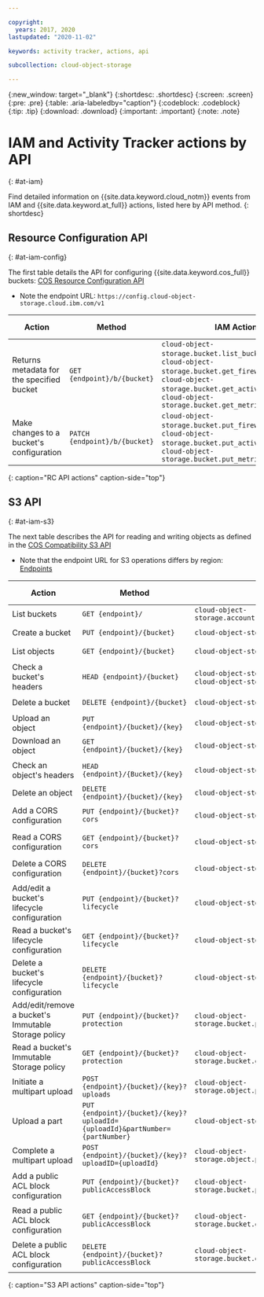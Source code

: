 ```yaml
---

copyright:
  years: 2017, 2020
lastupdated: "2020-11-02"

keywords: activity tracker, actions, api

subcollection: cloud-object-storage

---
```


{:new_window: target="_blank"}
{:shortdesc: .shortdesc}
{:screen: .screen}
{:pre: .pre}
{:table: .aria-labeledby="caption"}
{:codeblock: .codeblock}
{:tip: .tip}
{:download: .download}
{:important: .important}
{:note: .note}


# IAM and Activity Tracker actions by API
{: #at-iam}

Find detailed information on {{site.data.keyword.cloud_notm}} events from IAM and {{site.data.keyword.at_full}} actions, listed here by API method.
{: shortdesc}

## Resource Configuration API
{: #at-iam-config}

The first table details the API for configuring {{site.data.keyword.cos_full}} buckets: [COS Resource Configuration API](https://cloud.ibm.com/apidocs/cos/cos-configuration#introduction)
*  Note the endpoint URL: `https://config.cloud-object-storage.cloud.ibm.com/v1`

| Action                                    | Method                        | IAM Action                                                                                                                                                                                                             | Activity Tracker action                              |
|-------------------------------------------|-------------------------------|------------------------------------------------------------------------------------------------------------------------------------------------------------------------------------------------------------------------|------------------------------------------------------|
| Returns metadata for the specified bucket | `GET {endpoint}/b/{bucket}`   | `cloud-object-storage.bucket.list_bucket_crn`, </br> `cloud-object-storage.bucket.get_firewall`, </br> `cloud-object-storage.bucket.get_activity_tracking`, </br> `cloud-object-storage.bucket.get_metrics_monitoring` | `cloud-object-storage.resource-configuration.read`   |
| Make changes to a bucket's configuration  | `PATCH {endpoint}/b/{bucket}` | `cloud-object-storage.bucket.put_firewall`, </br> `cloud-object-storage.bucket.put_activity_tracking`, </br> `cloud-object-storage.bucket.put_metrics_monitoring`                                                      | `cloud-object-storage.resource-configuration.update` |
{: caption="RC API actions" caption-side="top"}

## S3 API
{: #at-iam-s3}

The next table describes the API for reading and writing objects as defined in the [COS Compatibility S3 API](https://cloud.ibm.com/apidocs/cos/cos-compatibility#introduction)
* Note that the endpoint URL for S3 operations differs by region: [Endpoints](/docs/cloud-object-storage?topic=cloud-object-storage-endpoints)

| Action                                              | Method                                                                      | IAM Action                                                                          | Activity Tracker action                                  |
|-----------------------------------------------------|-----------------------------------------------------------------------------|-------------------------------------------------------------------------------------|----------------------------------------------------------|
| List buckets                                        | `GET {endpoint}/`                                                           | `cloud-object-storage.account.get_account_buckets`                                  | `cloud-object-storage.instance.list`                     |
| Create a bucket                                     | `PUT {endpoint}/{bucket}`                                                   | `cloud-object-storage.bucket.put_bucket`                                            | `cloud-object-storage.bucket.create`                     |
| List objects                                        | `GET {endpoint}/{bucket}`                                                   | `cloud-object-storage.bucket.get`                                                   | `cloud-object-storage.bucket.list`                       |
| Check a bucket's headers                            | `HEAD {endpoint}/{bucket}`                                                  | `cloud-object-storage.bucket.head`, </br> `cloud-object-storage.bucket.list_crk_id` | `cloud-object-storage.bucket-metadata.read`              |
| Delete a bucket                                     | `DELETE {endpoint}/{bucket}`                                                | `cloud-object-storage.bucket.delete_bucket`                                         | `cloud-object-storage.bucket.delete`                     |
| Upload an object                                    | `PUT {endpoint}/{bucket}/{key}`                                             | `cloud-object-storage.object.put`                                                   | `cloud-object-storage.object.create`                     |
| Download an object                                  | `GET {endpoint}/{bucket}/{key}`                                             | `cloud-object-storage.object.get`                                                   | `cloud-object-storage.object.read`                       |
| Check an object's headers                           | `HEAD {endpoint}/{Bucket}/{key}`                                            | `cloud-object-storage.object.head`                                                  | `cloud-object-storage.object-metadata.read`              |
| Delete an object                                    | `DELETE {endpoint}/{bucket}/{key}`                                          | `cloud-object-storage.object.delete`                                                | `cloud-object-storage.object.delete`                     |
| Add a CORS configuration                            | `PUT {endpoint}/{bucket}?cors`                                              | `cloud-object-storage.bucket.put_cors`                                              | `cloud-object-storage.bucket-cors.create`                |
| Read a CORS configuration                           | `GET {endpoint}/{bucket}?cors`                                              | `cloud-object-storage.bucket.get_cors`                                              | `cloud-object-storage.bucket-cors.read`                  |
| Delete a CORS configuration                         | `DELETE {endpoint}/{bucket}?cors`                                           | `cloud-object-storage.bucket.delete_cors`                                           | `cloud-object-storage.bucket-cors.delete`                |
| Add/edit a bucket's lifecycle configuration         | `PUT {endpoint}/{bucket}?lifecycle`                                         | `cloud-object-storage.bucket.put_lifecycle`                                         | `cloud-object-storage.bucket-lifecycle.create`           |
| Read a bucket's lifecycle configuration             | `GET {endpoint}/{bucket}?lifecycle`                                         | `cloud-object-storage.bucket.get_lifecycle`                                         | `cloud-object-storage.bucket-lifecycle.read`             |
| Delete a bucket's lifecycle configuration           | `DELETE {endpoint}/{bucket}?lifecycle`                                      | `cloud-object-storage.bucket.put_lifecycle`                                         | `cloud-object-storage.bucket-lifecycle.delete`           |
| Add/edit/remove a bucket's Immutable Storage policy | `PUT {endpoint}/{bucket}?protection`                                        | `cloud-object-storage.bucket.put_protection`                                        | `cloud-object-storage.bucket-retention.create`           |
| Read a bucket's Immutable Storage policy            | `GET {endpoint}/{bucket}?protection`                                        | `cloud-object-storage.bucket.get_protection`                                        | `cloud-object-storage.bucket-retention.read`             |
| Initiate a multipart upload                         | `POST {endpoint}/{bucket}/{key}?uploads`                                    | `cloud-object-storage.object.post_initiate_upload`                                  | `cloud-object-storage.object-multipart.start`            |
| Upload a part                                       | `PUT {endpoint}/{bucket}/{key}?uploadId={uploadId}&partNumber={partNumber}` | `cloud-object-storage.object.put_part`                                              | `cloud-object-storage.object-multipart.create`           |
| Complete a multipart upload                         | `POST {endpoint}/{bucket}/{key}?uploadID={uploadId}`                        | `cloud-object-storage.object.post_initiate_upload`                                  | `cloud-object-storage.object-multipart.complete`         |
| Add a public ACL block configuration                | `PUT {endpoint}/{bucket}?publicAccessBlock`                                 | `cloud-object-storage.bucket.put_public_access_block`                               | `cloud-object-storage.bucket-public-access-block.create` |
| Read a public ACL block configuration               | `GET {endpoint}/{bucket}?publicAccessBlock`                                 | `cloud-object-storage.bucket.get_public_access_block`                               | `cloud-object-storage.bucket-public-access-block.read`   |
| Delete a public ACL block configuration             | `DELETE {endpoint}/{bucket}?publicAccessBlock`                              | `cloud-object-storage.bucket.delete_public_access_block`                            | `cloud-object-storage.bucket-public-access-block.delete` |
{: caption="S3 API actions" caption-side="top"}
